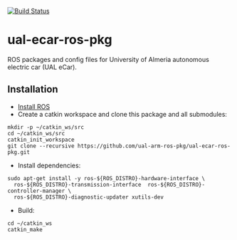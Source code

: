 [![Build Status](https://travis-ci.org/ual-arm-ros-pkg/ual-ecar-ros-pkg.svg?branch=master)](https://travis-ci.org/ual-arm-ros-pkg/ual-ecar-ros-pkg)

# ual-ecar-ros-pkg
ROS packages and config files for University of Almeria autonomous electric car (UAL eCar).


## Installation

* [Install ROS](http://wiki.ros.org/indigo/Installation)
* Create a catkin workspace and clone this package and all submodules:
```
mkdir -p ~/catkin_ws/src
cd ~/catkin_ws/src
catkin_init_workspace
git clone --recursive https://github.com/ual-arm-ros-pkg/ual-ecar-ros-pkg.git
```

* Install dependencies:
```
sudo apt-get install -y ros-${ROS_DISTRO}-hardware-interface \
  ros-${ROS_DISTRO}-transmission-interface  ros-${ROS_DISTRO}-controller-manager \
  ros-${ROS_DISTRO}-diagnostic-updater xutils-dev
```

* Build:
```
cd ~/catkin_ws
catkin_make
```
